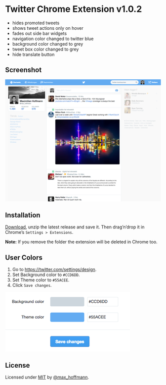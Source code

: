 # Twitter Chrome Extension v1.0.2

- hides promoted tweets
- shows tweet actions only on hover
- fades out side bar widgets
- navigation color changed to twitter blue
- background color changed to grey
- tweet box color changed to grey
- hide translate button

## Screenshot

![screenshot](screenshot.png)

## Installation

[Download](https://github.com/maxhoffmann/twitter-chrome-extension/archive/master.zip), unzip the latest release and save it. Then drag’n’drop it in Chrome’s `Settings > Extensions`.

__Note:__ If you remove the folder the extension will be deleted in Chrome too.

## User Colors

1. Go to https://twitter.com/settings/design.
2. Set Background color to `#CCD6DD`.
3. Set Theme color to `#55ACEE`.
4. Click `Save changes`.

![user colors](usercolors.png)

## License

Licensed under [MIT](LICENSE) by [@max_hoffmann](https://twitter.com/max_hoffmann).
